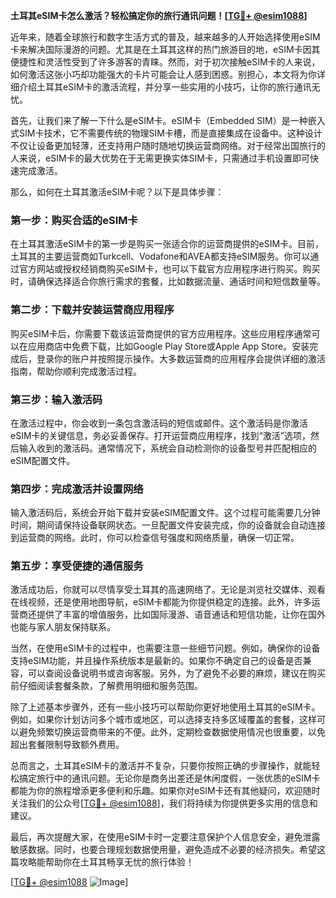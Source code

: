 **土耳其eSIM卡怎么激活？轻松搞定你的旅行通讯问题！[[TG💪+ @esim1088](https://t.me/s/esim1088)]**

近年来，随着全球旅行和数字生活方式的普及，越来越多的人开始选择使用eSIM卡来解决国际漫游的问题。尤其是在土耳其这样的热门旅游目的地，eSIM卡因其便捷性和灵活性受到了许多游客的青睐。然而，对于初次接触eSIM卡的人来说，如何激活这张小巧却功能强大的卡片可能会让人感到困惑。别担心，本文将为你详细介绍土耳其eSIM卡的激活流程，并分享一些实用的小技巧，让你的旅行通讯无忧。

首先，让我们来了解一下什么是eSIM卡。eSIM卡（Embedded SIM）是一种嵌入式SIM卡技术，它不需要传统的物理SIM卡槽，而是直接集成在设备中。这种设计不仅让设备更加轻薄，还支持用户随时随地切换运营商网络。对于经常出国旅行的人来说，eSIM卡的最大优势在于无需更换实体SIM卡，只需通过手机设置即可快速完成激活。

那么，如何在土耳其激活eSIM卡呢？以下是具体步骤：

### **第一步：购买合适的eSIM卡**
在土耳其激活eSIM卡的第一步是购买一张适合你的运营商提供的eSIM卡。目前，土耳其的主要运营商如Turkcell、Vodafone和AVEA都支持eSIM服务。你可以通过官方网站或授权经销商购买eSIM卡，也可以下载官方应用程序进行购买。购买时，请确保选择适合你旅行需求的套餐，比如数据流量、通话时间和短信数量等。

### **第二步：下载并安装运营商应用程序**
购买eSIM卡后，你需要下载该运营商提供的官方应用程序。这些应用程序通常可以在应用商店中免费下载，比如Google Play Store或Apple App Store。安装完成后，登录你的账户并按照提示操作。大多数运营商的应用程序会提供详细的激活指南，帮助你顺利完成激活过程。

### **第三步：输入激活码**
在激活过程中，你会收到一条包含激活码的短信或邮件。这个激活码是你激活eSIM卡的关键信息，务必妥善保存。打开运营商应用程序，找到“激活”选项，然后输入收到的激活码。通常情况下，系统会自动检测你的设备型号并匹配相应的eSIM配置文件。

### **第四步：完成激活并设置网络**
输入激活码后，系统会开始下载并安装eSIM配置文件。这个过程可能需要几分钟时间，期间请保持设备联网状态。一旦配置文件安装完成，你的设备就会自动连接到运营商的网络。此时，你可以检查信号强度和网络质量，确保一切正常。

### **第五步：享受便捷的通信服务**
激活成功后，你就可以尽情享受土耳其的高速网络了。无论是浏览社交媒体、观看在线视频，还是使用地图导航，eSIM卡都能为你提供稳定的连接。此外，许多运营商还提供了丰富的增值服务，比如国际漫游、语音通话和短信功能，让你在国外也能与家人朋友保持联系。

当然，在使用eSIM卡的过程中，也需要注意一些细节问题。例如，确保你的设备支持eSIM功能，并且操作系统版本是最新的。如果你不确定自己的设备是否兼容，可以查阅设备说明书或咨询客服。另外，为了避免不必要的麻烦，建议在购买前仔细阅读套餐条款，了解费用明细和服务范围。

除了上述基本步骤外，还有一些小技巧可以帮助你更好地使用土耳其的eSIM卡。例如，如果你计划访问多个城市或地区，可以选择支持多区域覆盖的套餐，这样可以避免频繁切换运营商带来的不便。此外，定期检查数据使用情况也很重要，以免超出套餐限制导致额外费用。

总而言之，土耳其eSIM卡的激活并不复杂，只要你按照正确的步骤操作，就能轻松搞定旅行中的通讯问题。无论你是商务出差还是休闲度假，一张优质的eSIM卡都能为你的旅程增添更多便利和乐趣。如果你对eSIM卡还有其他疑问，欢迎随时关注我们的公众号[[TG💪+ @esim1088](https://t.me/s/esim1088)]，我们将持续为你提供更多实用的信息和建议。

最后，再次提醒大家，在使用eSIM卡时一定要注意保护个人信息安全，避免泄露敏感数据。同时，也要合理规划数据使用量，避免造成不必要的经济损失。希望这篇攻略能帮助你在土耳其畅享无忧的旅行体验！

[[TG💪+ @esim1088](https://t.me/s/esim1088) ![Image](https://i.postimg.cc/4NQfJmqS/Snipaste-2025-05-13-00-14-12.png)]